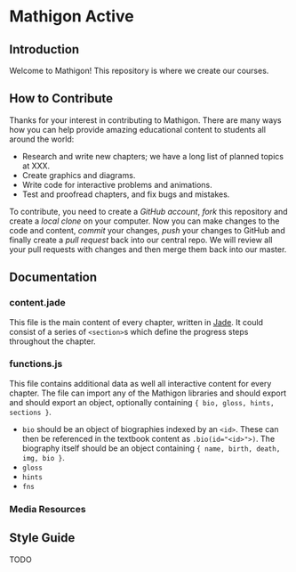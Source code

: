 # Mathigon Active


## Introduction
Welcome to Mathigon! This repository is where we create our courses.


## How to Contribute
Thanks for your interest in contributing to Mathigon. There are many ways how you can help provide amazing educational content to students all around the world:
* Research and write new chapters; we have a long list of planned topics at XXX.
* Create graphics and diagrams.
* Write code for interactive problems and animations.
* Test and proofread chapters, and fix bugs and mistakes.

To contribute, you need to create a _GitHub account_, _fork_ this repository and create a _local clone_ on your computer. Now you can make changes to the code and content, _commit_ your changes, _push_ your changes to GitHub and finally create a _pull request_ back into our central repo. We will review all your pull requests with changes and then merge them back into our master.


## Documentation

### content.jade
This file is the main content of every chapter, written in [Jade](http://jade-lang.com). It could consist of a series of `<section>`s which define the progress steps throughout the chapter.

### functions.js
This file contains additional data as well all interactive content for every chapter. The file can import any of the Mathigon libraries and should export and should export an object, optionally containing `{ bio, gloss, hints, sections }`.

* `bio` should be an object of biographies indexed by an `<id>`. These can then be referenced in the textbook content as `.bio(id="<id>">)`. The biography itself should be an object containing `{ name, birth, death, img, bio }`.
* `gloss`
* `hints`
* `fns`

### Media Resources

## Style Guide
TODO

